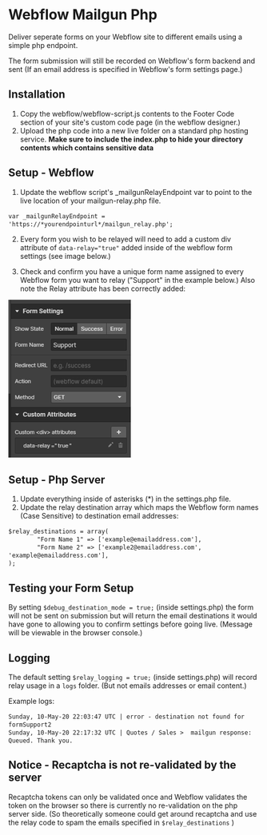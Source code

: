 # Webflow Mailgun Php
Deliver seperate forms on your Webflow site to different emails using a simple php endpoint. 

The form submission will still be recorded on Webflow's form backend and sent (If an email address is specified in Webflow's form settings page.)

## Installation

1. Copy the webflow/webflow-script.js contents to the Footer Code section of your site's custom code page (in the webflow designer.)
2. Upload the php code into a new live folder on a standard php hosting service. **Make sure to include the index.php to hide your directory contents which contains sensitive data**

## Setup - Webflow

1. Update the webflow script's _mailgunRelayEndpoint var to point to the live location of your mailgun-relay.php file.
```
var _mailgunRelayEndpoint = 'https://*yourendpointurl*/mailgun_relay.php';
```
2. Every form you wish to be relayed will need to add a custom div attribute of `data-relay="true"` added inside of the webflow form settings (see image below.)

3. Check and confirm you have a unique form name assigned to every Webflow form you want to relay ("Support" in the example below.) Also note the Relay attribute has been correctly added:

![alt text](https://github.com/tri-bit/webflow-mailgun-php/blob/master/docs/images/webflow-form-name.png?raw=true "Form Name")

## Setup - Php Server
1. Update everything inside of asterisks (*) in the settings.php file.
2. Update the relay destination array which maps the Webflow form names (Case Sensitive) to destination email addresses:
```
$relay_destinations = array(
        "Form Name 1" => ['example@emailaddress.com'],
        "Form Name 2" => ['example2@emailaddress.com', 'example@emailaddress.com'],
);
```

## Testing your Form Setup
By setting `$debug_destination_mode = true;` (inside settings.php) the form will not be sent on submission but will return the email destinations it would have gone to allowing you to confirm settings before going live. (Message will be viewable in the browser console.)

## Logging

The default setting `$relay_logging = true;` (inside settings.php) will record relay usage in a `logs` folder. (But not emails addresses or email content.)

Example logs:

```
Sunday, 10-May-20 22:03:47 UTC | error - destination not found for formSupport2
Sunday, 10-May-20 22:17:32 UTC | Quotes / Sales >  mailgun response: Queued. Thank you.
```

## Notice - Recaptcha is not re-validated by the server

Recaptcha tokens can only be validated once and Webflow validates the token on the browser so there is currently no re-validation on the php server side. (So theoretically someone could get around recaptcha and use the relay code to spam the emails specified in `$relay_destinations` )













